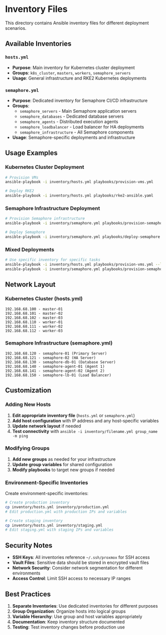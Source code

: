 # Inventory Files

This directory contains Ansible inventory files for different deployment scenarios.

## Available Inventories

### `hosts.yml`
- **Purpose**: Main inventory for Kubernetes cluster deployment
- **Groups**: `k8s_cluster`, `masters`, `workers`, `semaphore_servers`
- **Usage**: General infrastructure and RKE2 Kubernetes deployments

### `semaphore.yml`
- **Purpose**: Dedicated inventory for Semaphore CI/CD infrastructure
- **Groups**: 
  - `semaphore_servers` - Main Semaphore application servers
  - `semaphore_databases` - Dedicated database servers
  - `semaphore_agents` - Distributed execution agents
  - `semaphore_loadbalancer` - Load balancer for HA deployments
  - `semaphore_infrastructure` - All Semaphore components
- **Usage**: Semaphore-specific deployments and infrastructure

## Usage Examples

### Kubernetes Cluster Deployment
```bash
# Provision VMs
ansible-playbook -i inventory/hosts.yml playbooks/provision-vms.yml

# Deploy RKE2
ansible-playbook -i inventory/hosts.yml playbooks/rke2-ansible.yaml
```

### Semaphore Infrastructure Deployment
```bash
# Provision Semaphore infrastructure
ansible-playbook -i inventory/semaphore.yml playbooks/provision-semaphore-vms.yml

# Deploy Semaphore
ansible-playbook -i inventory/semaphore.yml playbooks/deploy-semaphore.yml
```

### Mixed Deployments
```bash
# Use specific inventory for specific tasks
ansible-playbook -i inventory/hosts.yml playbooks/provision-vms.yml --limit k8s_cluster
ansible-playbook -i inventory/semaphore.yml playbooks/provision-semaphore-vms.yml --limit semaphore_servers
```

## Network Layout

### Kubernetes Cluster (hosts.yml)
```
192.168.68.100 - master-01
192.168.68.101 - master-02
192.168.68.102 - master-03
192.168.68.110 - worker-01
192.168.68.111 - worker-02
192.168.68.112 - worker-03
```

### Semaphore Infrastructure (semaphore.yml)
```
192.168.68.120 - semaphore-01 (Primary Server)
192.168.68.121 - semaphore-02 (HA Server)
192.168.68.130 - semaphore-db-01 (Database Server)
192.168.68.140 - semaphore-agent-01 (Agent 1)
192.168.68.141 - semaphore-agent-02 (Agent 2)
192.168.68.150 - semaphore-lb-01 (Load Balancer)
```

## Customization

### Adding New Hosts

1. **Edit appropriate inventory file** (`hosts.yml` or `semaphore.yml`)
2. **Add host configuration** with IP address and any host-specific variables
3. **Update network layout** if needed
4. **Test connectivity** with `ansible -i inventory/filename.yml group_name -m ping`

### Modifying Groups

1. **Add new groups** as needed for your infrastructure
2. **Update group variables** for shared configuration
3. **Modify playbooks** to target new groups if needed

### Environment-Specific Inventories

Create environment-specific inventories:

```bash
# Create production inventory
cp inventory/hosts.yml inventory/production.yml
# Edit production.yml with production IPs and variables

# Create staging inventory
cp inventory/hosts.yml inventory/staging.yml
# Edit staging.yml with staging IPs and variables
```

## Security Notes

- **SSH Keys**: All inventories reference `~/.ssh/proxmox` for SSH access
- **Vault Files**: Sensitive data should be stored in encrypted vault files
- **Network Security**: Consider network segmentation for different environments
- **Access Control**: Limit SSH access to necessary IP ranges

## Best Practices

1. **Separate Inventories**: Use dedicated inventories for different purposes
2. **Group Organization**: Organize hosts into logical groups
3. **Variable Hierarchy**: Use group and host variables appropriately
4. **Documentation**: Keep inventory structure documented
5. **Testing**: Test inventory changes before production use
